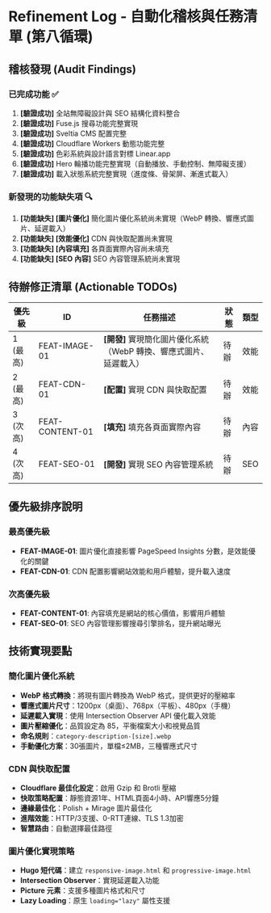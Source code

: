 # Refinement Log - 自動化稽核與任務清單 (第八循環)

## 稽核發現 (Audit Findings)

### 已完成功能 ✅
1. **[驗證成功]** 全站無障礙設計與 SEO 結構化資料整合
2. **[驗證成功]** Fuse.js 搜尋功能完整實現
3. **[驗證成功]** Sveltia CMS 配置完整
4. **[驗證成功]** Cloudflare Workers 動態功能完整
5. **[驗證成功]** 色彩系統與設計語言對標 Linear.app
6. **[驗證成功]** Hero 輪播功能完整實現（自動播放、手動控制、無障礙支援）
7. **[驗證成功]** 載入狀態系統完整實現（進度條、骨架屏、漸進式載入）

### 新發現的功能缺失項 🔍
1. **[功能缺失] [圖片優化]** 簡化圖片優化系統尚未實現（WebP 轉換、響應式圖片、延遲載入）
2. **[功能缺失] [效能優化]** CDN 與快取配置尚未實現
3. **[功能缺失] [內容填充]** 各頁面實際內容尚未填充
4. **[功能缺失] [SEO 內容]** SEO 內容管理系統尚未實現

## 待辦修正清單 (Actionable TODOs)

| 優先級 | ID | 任務描述 | 狀態 | 類型 |
|---|---|---|---|---|
| 1 (最高) | FEAT-IMAGE-01 | **[開發]** 實現簡化圖片優化系統（WebP 轉換、響應式圖片、延遲載入） | 待辦 | 效能 |
| 2 (最高) | FEAT-CDN-01 | **[配置]** 實現 CDN 與快取配置 | 待辦 | 效能 |
| 3 (次高) | FEAT-CONTENT-01 | **[填充]** 填充各頁面實際內容 | 待辦 | 內容 |
| 4 (次高) | FEAT-SEO-01 | **[開發]** 實現 SEO 內容管理系統 | 待辦 | SEO |

## 優先級排序說明

### 最高優先級
- **FEAT-IMAGE-01**: 圖片優化直接影響 PageSpeed Insights 分數，是效能優化的關鍵
- **FEAT-CDN-01**: CDN 配置影響網站效能和用戶體驗，提升載入速度

### 次高優先級
- **FEAT-CONTENT-01**: 內容填充是網站的核心價值，影響用戶體驗
- **FEAT-SEO-01**: SEO 內容管理影響搜尋引擎排名，提升網站曝光

## 技術實現要點

### 簡化圖片優化系統
- **WebP 格式轉換**：將現有圖片轉換為 WebP 格式，提供更好的壓縮率
- **響應式圖片尺寸**：1200px（桌面）、768px（平板）、480px（手機）
- **延遲載入實現**：使用 Intersection Observer API 優化載入效能
- **圖片壓縮優化**：品質設定為 85，平衡檔案大小和視覺品質
- **命名規則**：`category-description-[size].webp`
- **手動優化方案**：30張圖片，單檔≤2MB，三種響應式尺寸

### CDN 與快取配置
- **Cloudflare 最佳化設定**：啟用 Gzip 和 Brotli 壓縮
- **快取策略配置**：靜態資源1年、HTML頁面4小時、API響應5分鐘
- **邊緣最佳化**：Polish + Mirage 圖片最佳化
- **進階效能**：HTTP/3支援、0-RTT連線、TLS 1.3加密
- **智慧路由**：自動選擇最佳路徑

### 圖片優化實現策略
- **Hugo 短代碼**：建立 `responsive-image.html` 和 `progressive-image.html`
- **Intersection Observer**：實現延遲載入功能
- **Picture 元素**：支援多種圖片格式和尺寸
- **Lazy Loading**：原生 `loading="lazy"` 屬性支援
